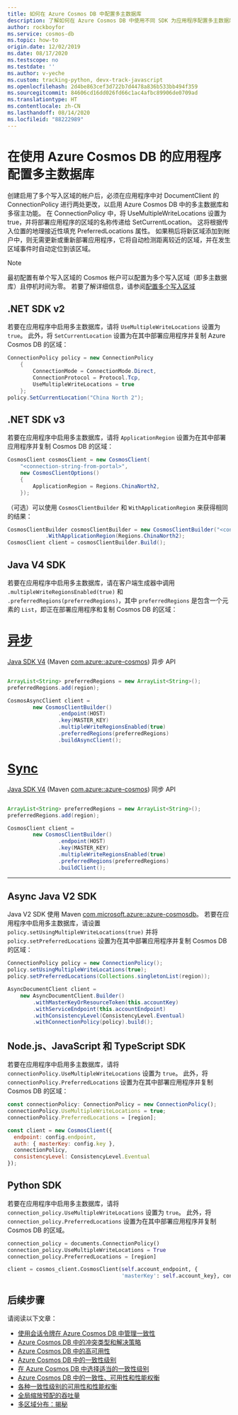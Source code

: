 ```yaml
---
title: 如何在 Azure Cosmos DB 中配置多主数据库
description: 了解如何在 Azure Cosmos DB 中使用不同 SDK 为应用程序配置多主数据库。
author: rockboyfor
ms.service: cosmos-db
ms.topic: how-to
origin.date: 12/02/2019
ms.date: 08/17/2020
ms.testscope: no
ms.testdate: ''
ms.author: v-yeche
ms.custom: tracking-python, devx-track-javascript
ms.openlocfilehash: 2d4be863cef3d722b7d4478a836b533bb494f359
ms.sourcegitcommit: 84606cd16dd026fd66c1ac4afbc89906de0709ad
ms.translationtype: HT
ms.contentlocale: zh-CN
ms.lasthandoff: 08/14/2020
ms.locfileid: "88222989"
---
```

# <a name="configure-multi-master-in-your-applications-that-use-azure-cosmos-db"></a>在使用 Azure Cosmos DB 的应用程序配置多主数据库

创建启用了多个写入区域的帐户后，必须在应用程序中对 DocumentClient 的 ConnectionPolicy 进行两处更改，以启用 Azure Cosmos DB 中的多主数据库和多宿主功能。 在 ConnectionPolicy 中，将 UseMultipleWriteLocations 设置为 true，并将部署应用程序的区域的名称传递给 SetCurrentLocation。 这将根据传入位置的地理接近性填充 PreferredLocations 属性。 如果稍后将新区域添加到帐户中，则无需更新或重新部署应用程序，它将自动检测距离较近的区域，并在发生区域事件时自动定位到该区域。

> [!Note]
> 最初配置有单个写入区域的 Cosmos 帐户可以配置为多个写入区域（即多主数据库）且停机时间为零。 若要了解详细信息，请参阅[配置多个写入区域](how-to-manage-database-account.md#configure-multiple-write-regions)

<a name="netv2"></a>
## <a name="net-sdk-v2"></a>.NET SDK v2

若要在应用程序中启用多主数据库，请将 `UseMultipleWriteLocations` 设置为 `true`。 此外，将 `SetCurrentLocation` 设置为在其中部署应用程序并复制 Azure Cosmos DB 的区域：

```csharp
ConnectionPolicy policy = new ConnectionPolicy
    {
        ConnectionMode = ConnectionMode.Direct,
        ConnectionProtocol = Protocol.Tcp,
        UseMultipleWriteLocations = true
    };
policy.SetCurrentLocation("China North 2");
```

<a name="netv3"></a>
## <a name="net-sdk-v3"></a>.NET SDK v3

若要在应用程序中启用多主数据库，请将 `ApplicationRegion` 设置为在其中部署应用程序并复制 Cosmos DB 的区域：

```csharp
CosmosClient cosmosClient = new CosmosClient(
    "<connection-string-from-portal>", 
    new CosmosClientOptions()
    {
        ApplicationRegion = Regions.ChinaNorth2,
    });
```

（可选）可以使用 `CosmosClientBuilder` 和 `WithApplicationRegion` 来获得相同的结果：

```csharp
CosmosClientBuilder cosmosClientBuilder = new CosmosClientBuilder("<connection-string-from-portal>")
            .WithApplicationRegion(Regions.ChinaNorth2);
CosmosClient client = cosmosClientBuilder.Build();
```

<a name="java4-multi-master"></a>
## <a name="java-v4-sdk"></a>Java V4 SDK

若要在应用程序中启用多主数据库，请在客户端生成器中调用 `.multipleWriteRegionsEnabled(true)` 和 `.preferredRegions(preferredRegions)`，其中 `preferredRegions` 是包含一个元素的 `List`，即正在部署应用程序和复制 Cosmos DB 的区域：

# <a name="async"></a>[异步](#tab/api-async)

   [Java SDK V4](sql-api-sdk-java-v4.md) (Maven [com.azure::azure-cosmos](https://mvnrepository.com/artifact/com.azure/azure-cosmos)) 异步 API

   ```java

   ArrayList<String> preferredRegions = new ArrayList<String>();
   preferredRegions.add(region);

   CosmosAsyncClient client =
           new CosmosClientBuilder()
                   .endpoint(HOST)
                   .key(MASTER_KEY)
                   .multipleWriteRegionsEnabled(true)
                   .preferredRegions(preferredRegions)
                   .buildAsyncClient();

   ```

# <a name="sync"></a>[Sync](#tab/api-sync)

   [Java SDK V4](sql-api-sdk-java-v4.md) (Maven [com.azure::azure-cosmos](https://mvnrepository.com/artifact/com.azure/azure-cosmos)) 同步 API

   ```java

   ArrayList<String> preferredRegions = new ArrayList<String>();
   preferredRegions.add(region);

   CosmosClient client =
           new CosmosClientBuilder()
                   .endpoint(HOST)
                   .key(MASTER_KEY)
                   .multipleWriteRegionsEnabled(true)
                   .preferredRegions(preferredRegions)
                   .buildClient();

   ```

--- 

<a name="java2-milti-master"></a>
## <a name="async-java-v2-sdk"></a>Async Java V2 SDK

Java V2 SDK 使用 Maven [com.microsoft.azure::azure-cosmosdb](https://mvnrepository.com/artifact/com.microsoft.azure/azure-cosmosdb)。 若要在应用程序中启用多主数据库，请设置 `policy.setUsingMultipleWriteLocations(true)` 并将 `policy.setPreferredLocations` 设置为在其中部署应用程序并复制 Cosmos DB 的区域：

```java
ConnectionPolicy policy = new ConnectionPolicy();
policy.setUsingMultipleWriteLocations(true);
policy.setPreferredLocations(Collections.singletonList(region));

AsyncDocumentClient client =
    new AsyncDocumentClient.Builder()
        .withMasterKeyOrResourceToken(this.accountKey)
        .withServiceEndpoint(this.accountEndpoint)
        .withConsistencyLevel(ConsistencyLevel.Eventual)
        .withConnectionPolicy(policy).build();
```

<a name="javascript"></a>
## <a name="nodejs-javascript-and-typescript-sdks"></a>Node.js、JavaScript 和 TypeScript SDK

若要在应用程序中启用多主数据库，请将 `connectionPolicy.UseMultipleWriteLocations` 设置为 `true`。 此外，将 `connectionPolicy.PreferredLocations` 设置为在其中部署应用程序并复制 Cosmos DB 的区域：

```javascript
const connectionPolicy: ConnectionPolicy = new ConnectionPolicy();
connectionPolicy.UseMultipleWriteLocations = true;
connectionPolicy.PreferredLocations = [region];

const client = new CosmosClient({
  endpoint: config.endpoint,
  auth: { masterKey: config.key },
  connectionPolicy,
  consistencyLevel: ConsistencyLevel.Eventual
});
```

<a name="python"></a>
## <a name="python-sdk"></a>Python SDK

若要在应用程序中启用多主数据库，请将 `connection_policy.UseMultipleWriteLocations` 设置为 `true`。 此外，将 `connection_policy.PreferredLocations` 设置为在其中部署应用程序并复制 Cosmos DB 的区域。

```python
connection_policy = documents.ConnectionPolicy()
connection_policy.UseMultipleWriteLocations = True
connection_policy.PreferredLocations = [region]

client = cosmos_client.CosmosClient(self.account_endpoint, {
                                    'masterKey': self.account_key}, connection_policy, documents.ConsistencyLevel.Session)
```

## <a name="next-steps"></a>后续步骤

请阅读以下文章：

* [使用会话令牌在 Azure Cosmos DB 中管理一致性](how-to-manage-consistency.md#utilize-session-tokens)
* [Azure Cosmos DB 中的冲突类型和解决策略](conflict-resolution-policies.md)
* [Azure Cosmos DB 中的高可用性](high-availability.md)
* [Azure Cosmos DB 中的一致性级别](consistency-levels.md)
* [在 Azure Cosmos DB 中选择适当的一致性级别](consistency-levels-choosing.md)
* [Azure Cosmos DB 中的一致性、可用性和性能权衡](consistency-levels-tradeoffs.md)
* [各种一致性级别的可用性和性能权衡](consistency-levels-tradeoffs.md)
* [全局缩放预配的吞吐量](scaling-throughput.md)
* [多区域分布：揭秘](global-dist-under-the-hood.md)

<!-- Update_Description: update meta properties, wording update, update link -->